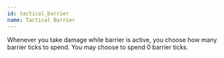 ```yaml
---
id: tactical_barrier
name: Tactical Barrier
---
```

Whenever you take damage while barrier is active, you choose how many barrier ticks to spend. You may choose to spend 0
barrier ticks.
